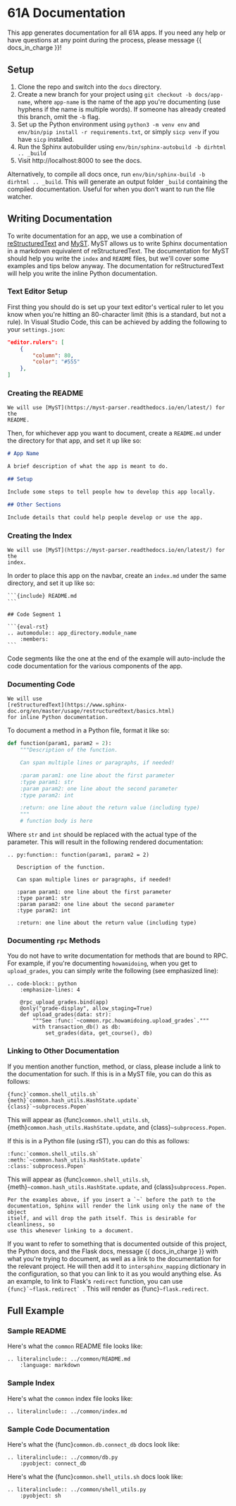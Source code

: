 # 61A Documentation

This app generates documentation for all 61A apps. If you need any help or have
questions at any point during the process, please message {{ docs_in_charge }}!

## Setup

1. Clone the repo and switch into the `docs` directory.
2. Create a new branch for your project using `git checkout -b docs/app-name`,
   where `app-name` is the name of the app you're documenting (use hyphens if
   the name is multiple words). If someone has already created this branch,
   omit the `-b` flag.
3. Set up the Python environment using `python3 -m venv env` and
   `env/bin/pip install -r requirements.txt`, or simply `sicp venv`
   if you have `sicp` installed.
4. Run the Sphinx autobuilder using
   `env/bin/sphinx-autobuild -b dirhtml .. _build`
5. Visit http://localhost:8000 to see the docs.

Alternatively, to compile all docs once, run
`env/bin/sphinx-build -b dirhtml .. _build`. This will generate an output
folder `_build` containing the compiled documentation. Useful for when you
don't want to run the file watcher.

## Writing Documentation

To write documentation for an app, we use a combination of
[reStructuredText](https://www.sphinx-doc.org/en/master/usage/restructuredtext/basics.html)
and [MyST](https://myst-parser.readthedocs.io/en/latest/). MyST allows us to
write Sphinx documentation in a markdown equivalent of reStructuredText. The
documentation for MyST should help you write the `index` and `README` files,
but we'll cover some examples and tips below anyway. The documentation for
reStructuredText will help you write the inline Python documentation.

### Text Editor Setup

First thing you should do is set up your text editor's vertical ruler to let
you know when you're hitting an 80-character limit (this is a standard, but not
a rule). In Visual Studio Code, this can be achieved by adding the following to
your `settings.json`:

```json
"editor.rulers": [
    {
        "column": 80,
        "color": "#555"
    },
]
```

### Creating the README

```{note}
We will use [MyST](https://myst-parser.readthedocs.io/en/latest/) for the
README.
```

Then, for whichever app you want to document, create a `README.md` under the
directory for that app, and set it up like so:

```md
# App Name

A brief description of what the app is meant to do.

## Setup

Include some steps to tell people how to develop this app locally.

## Other Sections

Include details that could help people develop or use the app.
```

### Creating the Index

```{note}
We will use [MyST](https://myst-parser.readthedocs.io/en/latest/) for the
index.
```

In order to place this app on the navbar, create an `index.md` under the same
directory, and set it up like so:

````
```{include} README.md
```

## Code Segment 1

```{eval-rst}
.. automodule:: app_directory.module_name
    :members:
```
````

Code segments like the one at the end of the example will auto-include the code
documentation for the various components of the app.

### Documenting Code

```{note}
We will use
[reStructuredText](https://www.sphinx-doc.org/en/master/usage/restructuredtext/basics.html)
for inline Python documentation.
```

To document a method in a Python file, format it like so:

```python
def function(param1, param2 = 2):
    """Description of the function.

    Can span multiple lines or paragraphs, if needed!

    :param param1: one line about the first parameter
    :type param1: str
    :param param2: one line about the second parameter
    :type param2: int

    :return: one line about the return value (including type)
    """
    # function body is here
```

Where `str` and `int` should be replaced with the actual type of the parameter.
This will result in the following rendered documentation:

```{eval-rst}
.. py:function:: function(param1, param2 = 2)

   Description of the function.

   Can span multiple lines or paragraphs, if needed!

   :param param1: one line about the first parameter
   :type param1: str
   :param param2: one line about the second parameter
   :type param2: int

   :return: one line about the return value (including type)
```

### Documenting `rpc` Methods

You do not have to write documentation for methods that are bound to RPC. For
example, if you're documenting `howamidoing`, when you get to `upload_grades`,
you can simply write the following (see emphasized line):

```{eval-rst}
.. code-block:: python
    :emphasize-lines: 4

    @rpc_upload_grades.bind(app)
    @only("grade-display", allow_staging=True)
    def upload_grades(data: str):
        """See :func:`~common.rpc.howamidoing.upload_grades`."""
        with transaction_db() as db:
            set_grades(data, get_course(), db)
```

### Linking to Other Documentation

If you mention another function, method, or class, please include a link to the
documentation for such. If this is in a MyST file, you can do this as follows:

```
{func}`common.shell_utils.sh`
{meth}`common.hash_utils.HashState.update`
{class}`~subprocess.Popen`
```

This will appear as {func}`common.shell_utils.sh`, 
{meth}`common.hash_utils.HashState.update`, and {class}`~subprocess.Popen`.

If this is in a Python file (using rST), you can do this as follows:

```
:func:`common.shell_utils.sh`
:meth:`~common.hash_utils.HashState.update`
:class:`subprocess.Popen`
```

This will appear as {func}`common.shell_utils.sh`, 
{meth}`~common.hash_utils.HashState.update`, and {class}`subprocess.Popen`.

```{note}
Per the examples above, if you insert a `~` before the path to the
documentation, Sphinx will render the link using only the name of the object
itself, and will drop the path itself. This is desirable for cleanliness, so
use this whenever linking to a document.
```

If you want to refer to something that is documented outside of this project,
the Python docs, and the Flask docs, message {{ docs_in_charge }} with what
you're trying to document, as well as a link to the documentation for the
relevant project. He will then add it to `intersphinx_mapping` dictionary in
the configuration, so that you can link to it as you would anything else. As an
example, to link to Flask's `redirect` function, you can use
``{func}`~flask.redirect` ``. This will render as {func}`~flask.redirect`.

## Full Example

### Sample README

Here's what the `common` README file looks like:

```{eval-rst}
.. literalinclude:: ../common/README.md
    :language: markdown
```

### Sample Index

Here's what the `common` index file looks like:

```{eval-rst}
.. literalinclude:: ../common/index.md
```

### Sample Code Documentation

Here's what the {func}`common.db.connect_db` docs look like:

```{eval-rst}
.. literalinclude:: ../common/db.py
    :pyobject: connect_db
```

Here's what the {func}`common.shell_utils.sh` docs look like:
```{eval-rst}
.. literalinclude:: ../common/shell_utils.py
    :pyobject: sh
```
